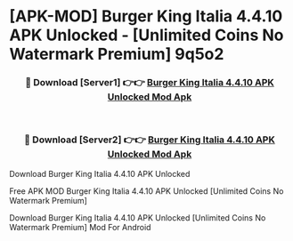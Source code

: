 # [APK-MOD] Burger King Italia 4.4.10 APK Unlocked - [Unlimited Coins No Watermark Premium] 9q5o2



<div align="center">
<h3>🔴 Download [Server1] 👉👉 <a href="https://momento.my/?title=Burger_King_Italia_4.4.10_APK_Unlocked">Burger King Italia 4.4.10 APK Unlocked Mod Apk</a></h3><br>

<h3>🔴 Download [Server2] 👉👉 <a href="https://momento.my/?title=Burger_King_Italia_4.4.10_APK_Unlocked">Burger King Italia 4.4.10 APK Unlocked Mod Apk</a></h3>
</div>



Download Burger King Italia 4.4.10 APK Unlocked 

Free APK MOD Burger King Italia 4.4.10 APK Unlocked [Unlimited Coins No Watermark Premium]

Download Burger King Italia 4.4.10 APK Unlocked [Unlimited Coins No Watermark Premium] Mod For Android
